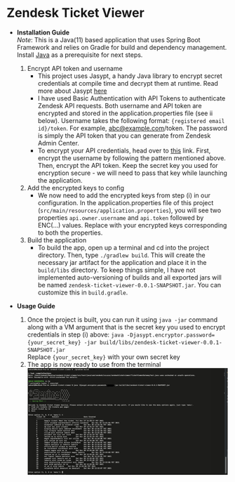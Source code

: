 # Zendesk Ticket Viewer

* **Installation Guide**  
*Note*: This is a Java(11) based application that uses Spring Boot Framework and relies on Gradle for build and dependency management. Install [Java](https://www.oracle.com/java/technologies/downloads/) as a prerequisite for next steps.
 
    1. Encrypt API token and username
        - This project uses Jasypt, a handy Java library to encrypt secret credentials at compile time and decrypt them at runtime. Read more about Jasypt [here](http://www.jasypt.org/)
        - I have used Basic Authentication with API Tokens to authenticate Zendesk API requests. Both username and API token are encrypted and stored in the application.properties file (see ii below). Username takes the following format: `{registered email id}/token`. For example, abc@example.com/token. The password is simply the API token that you can generate from Zendesk Admin Center. 
        - To encrypt your API credentials, head over to [this](https://www.devglan.com/online-tools/jasypt-online-encryption-decryption) link. First, encrypt the username by following the pattern mentioned above. Then, encrypt the API token. Keep the secret key you used for encryption secure - we will need to pass that key while launching the application.
    2. Add the encrypted keys to config
        * We now need to add the encrypted keys from step (i) in our configuration. In the application.properties file of this project (`src/main/resources/application.properties`), you will see two properties `api.owner.username` and `api.token` followed by ENC(...) values. Replace with your encrypted keys corresponding to both the properties.
    3. Build the application
        * To build the app, open up a terminal and cd into the project directory. Then, type `./gradlew build`. This will create the necessary jar artifact for the application and place it in the `build/libs` directory. To keep things simple, I have not implemented auto-versioning of builds and all exported jars will be named `zendesk-ticket-viewer-0.0.1-SNAPSHOT.jar`. You can customize this in `build.gradle`.      
      
* **Usage Guide**
    1. Once the project is built, you can run it using `java -jar` command along with a VM argument that is the secret key you used to encrypt credentials in step (i) above: `java -Djasypt.encryptor.password={your_secret_key} -jar build/libs/zendesk-ticket-viewer-0.0.1-SNAPSHOT.jar`  
     Replace `{your_secret_key}` with your own secret key
    2. The app is now ready to use from the terminal   
    ![Zendesk Ticket Viewer](static/zendesk-ticket-viewer-cli.jpg)